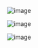 ![image](https://user-images.githubusercontent.com/60442877/236681500-8d7098f6-3dd0-4447-87e6-9b3cb2554f40.png)

![image](https://user-images.githubusercontent.com/60442877/236681513-663ea55e-94b8-4121-ae5b-c6fdbf16a09e.png)

![image](https://user-images.githubusercontent.com/60442877/236681514-e72c0abb-1702-4967-8ac0-94466024f60e.png)
